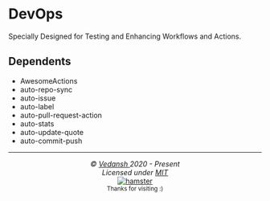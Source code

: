 # DevOps

Specially Designed for Testing and Enhancing Workflows and Actions.

## Dependents

- AwesomeActions
- auto-repo-sync
- auto-issue
- auto-label
- auto-pull-request-action
- auto-stats
- auto-update-quote
- auto-commit-push

***

<p align="center">
  <i>&copy; <a href="https://github.com/offensive-vk/">Vedansh </a> 2020 - Present</i><br>
  <i>Licensed under <a href="https://mit-license.org">MIT</a></i><br>
  <a href="https://github.com/TheHamsterBot"><img src="https://i.ibb.co/4KtpYxb/octocat-clean-mini.png" alt="hamster"/></a><br>
  <sup>Thanks for visiting :)</sup>
</p>
